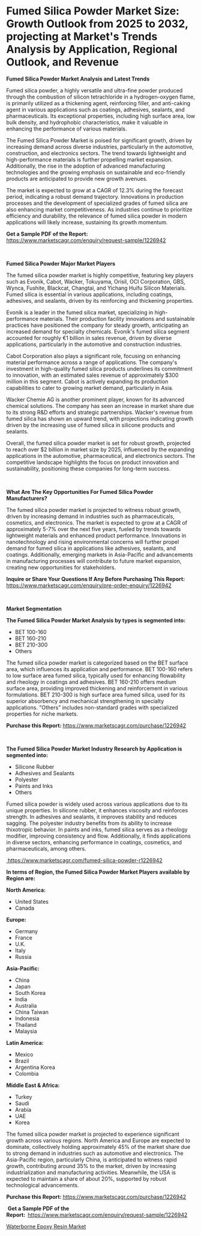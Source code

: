 <p><h1>Fumed Silica Powder Market Size: Growth Outlook from 2025 to 2032, projecting at Market's Trends Analysis by Application, Regional Outlook, and Revenue</h1></p><p><strong>Fumed Silica Powder Market Analysis and Latest Trends</strong></p>
<p><p>Fumed silica powder, a highly versatile and ultra-fine powder produced through the combustion of silicon tetrachloride in a hydrogen-oxygen flame, is primarily utilized as a thickening agent, reinforcing filler, and anti-caking agent in various applications such as coatings, adhesives, sealants, and pharmaceuticals. Its exceptional properties, including high surface area, low bulk density, and hydrophobic characteristics, make it valuable in enhancing the performance of various materials.</p><p>The Fumed Silica Powder Market is poised for significant growth, driven by increasing demand across diverse industries, particularly in the automotive, construction, and electronics sectors. The trend towards lightweight and high-performance materials is further propelling market expansion. Additionally, the rise in the adoption of advanced manufacturing technologies and the growing emphasis on sustainable and eco-friendly products are anticipated to provide new growth avenues.</p><p>The market is expected to grow at a CAGR of 12.3% during the forecast period, indicating a robust demand trajectory. Innovations in production processes and the development of specialized grades of fumed silica are also enhancing market competitiveness. As industries continue to prioritize efficiency and durability, the relevance of fumed silica powder in modern applications will likely increase, sustaining its growth momentum.</p></p>
<p><strong>Get a Sample PDF of the Report:&nbsp;</strong> <a href="https://www.marketscagr.com/enquiry/request-sample/1226942?utm_campaign=2994&utm_medium=2&utm_source=Github&utm_content=ia&utm_term=01042025&utm_id=fumed-silica-powder">https://www.marketscagr.com/enquiry/request-sample/1226942</a></p>
<p>&nbsp;</p>
<p><strong>Fumed Silica Powder Major Market Players</strong></p>
<p><p>The fumed silica powder market is highly competitive, featuring key players such as Evonik, Cabot, Wacker, Tokuyama, Orisil, OCI Corporation, GBS, Wynca, Fushite, Blackcat, Changtai, and Yichang Huifu Silicon Materials. Fumed silica is essential in various applications, including coatings, adhesives, and sealants, driven by its reinforcing and thickening properties.</p><p>Evonik is a leader in the fumed silica market, specializing in high-performance materials. Their production facility innovations and sustainable practices have positioned the company for steady growth, anticipating an increased demand for specialty chemicals. Evonik's fumed silica segment accounted for roughly €1 billion in sales revenue, driven by diverse applications, particularly in the automotive and construction industries.</p><p>Cabot Corporation also plays a significant role, focusing on enhancing material performance across a range of applications. The company's investment in high-quality fumed silica products underlines its commitment to innovation, with an estimated sales revenue of approximately $300 million in this segment. Cabot is actively expanding its production capabilities to cater to growing market demand, particularly in Asia.</p><p>Wacker Chemie AG is another prominent player, known for its advanced chemical solutions. The company has seen an increase in market share due to its strong R&D efforts and strategic partnerships. Wacker's revenue from fumed silica has shown an upward trend, with projections indicating growth driven by the increasing use of fumed silica in silicone products and sealants.</p><p>Overall, the fumed silica powder market is set for robust growth, projected to reach over $2 billion in market size by 2025, influenced by the expanding applications in the automotive, pharmaceutical, and electronics sectors. The competitive landscape highlights the focus on product innovation and sustainability, positioning these companies for long-term success.</p></p>
<p>&nbsp;</p>
<p><strong>What Are The Key Opportunities For Fumed Silica Powder Manufacturers?</strong></p>
<p><p>The fumed silica powder market is projected to witness robust growth, driven by increasing demand in industries such as pharmaceuticals, cosmetics, and electronics. The market is expected to grow at a CAGR of approximately 5-7% over the next five years, fueled by trends towards lightweight materials and enhanced product performance. Innovations in nanotechnology and rising environmental concerns will further propel demand for fumed silica in applications like adhesives, sealants, and coatings. Additionally, emerging markets in Asia-Pacific and advancements in manufacturing processes will contribute to future market expansion, creating new opportunities for stakeholders.</p></p>
<p><strong>Inquire or Share Your Questions If Any Before Purchasing This Report:</strong> <a href="https://www.marketscagr.com/enquiry/pre-order-enquiry/1226942?utm_campaign=2994&utm_medium=2&utm_source=Github&utm_content=ia&utm_term=01042025&utm_id=fumed-silica-powder">https://www.marketscagr.com/enquiry/pre-order-enquiry/1226942</a></p>
<p>&nbsp;</p>
<p><strong>Market Segmentation</strong></p>
<p><strong>The Fumed Silica Powder Market Analysis by types is segmented into:</strong></p>
<p><ul><li>BET 100-160</li><li>BET 160-210</li><li>BET 210-300</li><li>Others</li></ul></p>
<p><p>The fumed silica powder market is categorized based on the BET surface area, which influences its application and performance. BET 100-160 refers to low surface area fumed silica, typically used for enhancing flowability and rheology in coatings and adhesives. BET 160-210 offers medium surface area, providing improved thickening and reinforcement in various formulations. BET 210-300 is high surface area fumed silica, used for its superior absorbency and mechanical strengthening in specialty applications. "Others" includes non-standard grades with specialized properties for niche markets.</p></p>
<p><strong>Purchase this Report:&nbsp;</strong><a href="https://www.marketscagr.com/purchase/1226942?utm_campaign=2994&utm_medium=2&utm_source=Github&utm_content=ia&utm_term=01042025&utm_id=fumed-silica-powder">https://www.marketscagr.com/purchase/1226942</a></p>
<p>&nbsp;</p>
<p><strong>The Fumed Silica Powder Market Industry Research by Application is segmented into:</strong></p>
<p><ul><li>Silicone Rubber</li><li>Adhesives and Sealants</li><li>Polyester</li><li>Paints and Inks</li><li>Others</li></ul></p>
<p><p>Fumed silica powder is widely used across various applications due to its unique properties. In silicone rubber, it enhances viscosity and reinforces strength. In adhesives and sealants, it improves stability and reduces sagging. The polyester industry benefits from its ability to increase thixotropic behavior. In paints and inks, fumed silica serves as a rheology modifier, improving consistency and flow. Additionally, it finds applications in diverse sectors, enhancing performance in coatings, cosmetics, and pharmaceuticals, among others.</p></p>
<p><a href="https://www.marketscagr.com/fumed-silica-powder-r1226942?utm_campaign=2994&utm_medium=2&utm_source=Github&utm_content=ia&utm_term=01042025&utm_id=fumed-silica-powder">&nbsp;https://www.marketscagr.com/fumed-silica-powder-r1226942</a></p>
<p><strong>In terms of Region, the Fumed Silica Powder Market Players available by Region are:</strong></p>
<p>
    <p> <strong> North America: </strong>
        <ul>
            <li>United States</li>
            <li>Canada</li>
        </ul>
        </p> 
    <p> <strong> Europe: </strong>
        <ul>
            <li>Germany</li>
            <li>France</li>
            <li>U.K.</li>
            <li>Italy</li>
            <li>Russia</li>
        </ul>
        </p> 
    <p> <strong> Asia-Pacific: </strong>
        <ul>
            <li>China</li>
            <li>Japan</li>
            <li>South Korea</li>
            <li>India</li>
            <li>Australia</li>
            <li>China Taiwan</li>
            <li>Indonesia</li>
            <li>Thailand</li>
            <li>Malaysia</li>
        </ul>
        </p> 
    <p> <strong> Latin America: </strong>
        <ul>
            <li>Mexico</li>
            <li>Brazil</li>
            <li>Argentina Korea</li>
            <li>Colombia</li>
        </ul>
        </p> 
    <p> <strong> Middle East & Africa: </strong>
        <ul>
            <li>Turkey</li>
            <li>Saudi</li>
            <li>Arabia</li>
            <li>UAE</li>
            <li>Korea</li>
        </ul>
    </p>
    </p>
<p><p>The fumed silica powder market is projected to experience significant growth across various regions. North America and Europe are expected to dominate, collectively holding approximately 45% of the market share due to strong demand in industries such as automotive and electronics. The Asia-Pacific region, particularly China, is anticipated to witness rapid growth, contributing around 35% to the market, driven by increasing industrialization and manufacturing activities. Meanwhile, the USA is expected to maintain a share of about 20%, supported by robust technological advancements.</p></p>
<p><strong>Purchase this Report: </strong><a href="https://www.marketscagr.com/purchase/1226942?utm_campaign=2994&utm_medium=2&utm_source=Github&utm_content=ia&utm_term=01042025&utm_id=fumed-silica-powder">https://www.marketscagr.com/purchase/1226942</a></p>
<p>&nbsp;<strong>Get a Sample PDF of the Report:&nbsp;&nbsp;</strong><a href="https://www.marketscagr.com/enquiry/request-sample/1226942?utm_campaign=2994&utm_medium=2&utm_source=Github&utm_content=ia&utm_term=01042025&utm_id=fumed-silica-powder">https://www.marketscagr.com/enquiry/request-sample/1226942</a></p>
<p><strong></strong></p>
<p><p><a href="https://github.com/boysabotzoc/Market-Research-Report-List-1/blob/main/waterborne-epoxy-resin-market.md?utm_campaign=2994&utm_medium=2&utm_source=Github&utm_content=ia&utm_term=01042025&utm_id=fumed-silica-powder">Waterborne Epoxy Resin Market</a></p></p>